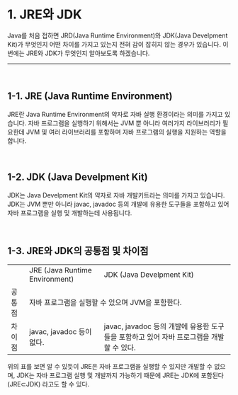 # 1. JRE와 JDK

Java를 처음 접하면 JRD(Java Runtime Environment)와 JDK(Java Develpment Kit)가 무엇인지 어떤 차이를 가지고 있는지 전혀 감이 잡히지 않는 경우가 있습니다. 이번에는 JRE와 JDK가 무엇인지 알아보도록 하겠습니다.

---

<br>

## 1-1. JRE (Java Runtime Environment)

JRE란 Java Runtime Environment의 약자로 자바 실행 환경이라는 의미를 가지고 있습니다. 자바 프로그램을 실행하기 위해서는 JVM 뿐 아니라 여러가지 라이브러리가 필요한데 JVM 및 여러 라이브러리를 포함하며 자바 프로그램의 실행을 지원하는 역할을 합니다.

<br>

## 1-2. JDK (Java Develpment Kit)

JDK는 Java Develpment Kit의 약자로 자바 개발키트라는 의미를 가지고 있습니다. JDK는 JVM 뿐만 아니라 javac, javadoc 등의 개발에 유용한 도구들을 포함하고 있어 자바 프로그램을 실행 및 개발하는데 사용됩니다.

<br>

## 1-3. JRE와 JDK의 공통점 및 차이점

<table>
  <tr>
    <td></td>
    <td>JRE (Java Runtime Environment)</td>
    <td>JDK (Java Develpment Kit)</td>
  </tr>
  <tr>
    <td>공통점 </td>
    <td colspan="2">자바 프로그램을 실행할 수 있으며 JVM을 포함한다.</td>
  </tr>
    <tr>
    <td>차이점 </td>
    <td>javac, javadoc 등이 없다.</td>
    <td>javac, javadoc 등의 개발에 유용한 도구들을 포함하고 있어 자바 프로그램을 개발할 수 있다.</td>
  </tr>
</table>


위의 표를 보면 알 수 있듯이 JRE은 자바 프로그램을 실행할 수 있지만 개발할 수 없으며, JDK는 자바 프로그램 실행 및 개발까지 가능하기 때문에 JRE는 JDK에 포함된다 (JRE⊂JDK) 라고도 할 수 있다.